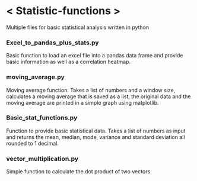 # < Statistic-functions >
Multiple files for basic statistical analysis written in python

### Excel_to_pandas_plus_stats.py
  Basic function to load an excel file into a pandas data frame and provide basic information as well as a correlation heatmap.

### moving_average.py
  Moving average function.  Takes a list of numbers and a window size, calculates a moving average that is saved as a list, the original data and the moving average are printed in a simple     graph using matplotlib.

### Basic_stat_functions.py
  Function to provide basic statistical data.  Takes a list of numbers as input and returns the mean, median, mode, variance and standard deviation all rounded to 1 decimal.

### vector_multiplication.py
  Simple function to calculate the dot product of two vectors.  
